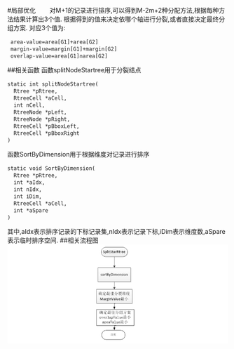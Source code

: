 #局部优化
&nbsp;&nbsp;&nbsp;&nbsp;&nbsp;&nbsp;&nbsp;对M+1的记录进行排序,可以得到M-2m+2种分配方法,根据每种方法结果计算出3个值.
根据得到的值来决定依哪个轴进行分裂,或者直接决定最终分组方案.
对应3个值为:

     area-value=area[G1]+area[G2]
     margin-value=margin[G1]+margin[G2]
     overlap-value=area[G1]∩area[G2]

##相关函数
函数splitNodeStartree用于分裂结点

    static int splitNodeStartree(
      Rtree *pRtree,
      RtreeCell *aCell,
      int nCell,
      RtreeNode *pLeft,
      RtreeNode *pRight,
      RtreeCell *pBboxLeft,
      RtreeCell *pBboxRight
    )
函数SortByDimension用于根据维度对记录进行排序

    static void SortByDimension(
      Rtree *pRtree,
      int *aIdx,
      int nIdx,
      int iDim,
      RtreeCell *aCell,
      int *aSpare
    )
其中,aIdx表示排序记录的下标记录集,nIdx表示记录下标,iDim表示维度数,aSpare表示临时排序空间.
##相关流程图
<img src="images/local.png">
